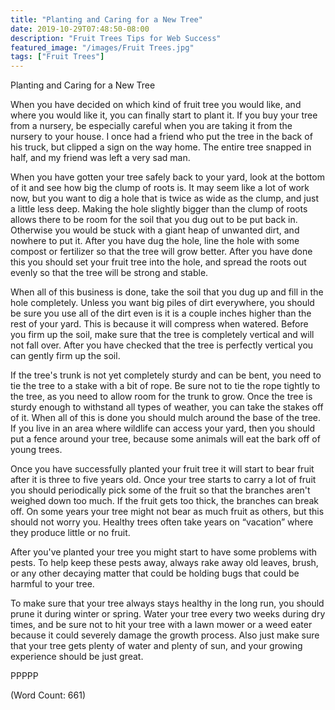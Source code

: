 ```yaml
---
title: "Planting and Caring for a New Tree"
date: 2019-10-29T07:48:50-08:00
description: "Fruit Trees Tips for Web Success"
featured_image: "/images/Fruit Trees.jpg"
tags: ["Fruit Trees"]
---
```


Planting and Caring for a New Tree

When you have decided on which kind of fruit tree you would like, and
where you would like it, you can finally start to plant it. If you buy
your tree from a nursery, be especially careful when you are taking it
from the nursery to your house. I once had a friend who put the tree in
the back of his truck, but clipped a sign on the way home. The entire tree
snapped in half, and my friend was left a very sad man.

When you have gotten your tree safely back to your yard, look at the
bottom of it and see how big the clump of roots is. It may seem like a lot
of work now, but you want to dig a hole that is twice as wide as the
clump, and just a little less deep. Making the hole slightly bigger than
the clump of roots allows there to be room for the soil that you dug out
to be put back in. Otherwise you would be stuck with a giant heap of
unwanted dirt, and nowhere to put it. After you have dug the hole, line
the hole with some compost or fertilizer so that the tree will grow
better. After you have done this you should set your fruit tree into the
hole, and spread the roots out evenly so that the tree will be strong and
stable. 

When all of this business is done, take the soil that you dug up and fill
in the hole completely. Unless you want big piles of dirt everywhere, you
should be sure you use all of the dirt even is it is a couple inches
higher than the rest of your yard. This is because it will compress when
watered. Before you firm up the soil, make sure that the tree is
completely vertical and will not fall over. After you have checked that
the tree is perfectly vertical you can gently firm up the soil. 

If the tree's trunk is not yet completely sturdy and can be bent, you need
to tie the tree to a stake with a bit of rope. Be sure not to tie the rope
tightly to the tree, as you need to allow room for the trunk to grow. Once
the tree is sturdy enough to withstand all types of weather, you can take
the stakes off of it. When all of this is done you should mulch around the
base of the tree. If you live in an area where wildlife can access your
yard, then you should put a fence around your tree, because some animals
will eat the bark off of young trees.

Once you have successfully planted your fruit tree it will start to bear
fruit after it is three to five years old. Once your tree starts to carry
a lot of fruit you should periodically pick some of the fruit so that the
branches aren't weighed down too much. If the fruit gets too thick, the
branches can break off. On some years your tree might not bear as much
fruit as others, but this should not worry you. Healthy trees often take
years on “vacation” where they produce little or no fruit.

After you've planted your tree you might start to have some problems with
pests. To help keep these pests away, always rake away old leaves, brush,
or any other decaying matter that could be holding bugs that could be
harmful to your tree.

To make sure that your tree always stays healthy in the long run, you
should prune it during winter or spring. Water your tree every two weeks
during dry times, and be sure not to hit your tree with a lawn mower or a
weed eater because it could severely damage the growth process. Also just
make sure that your tree gets plenty of water and plenty of sun, and your
growing experience should be just great.

PPPPP

(Word Count: 661)
